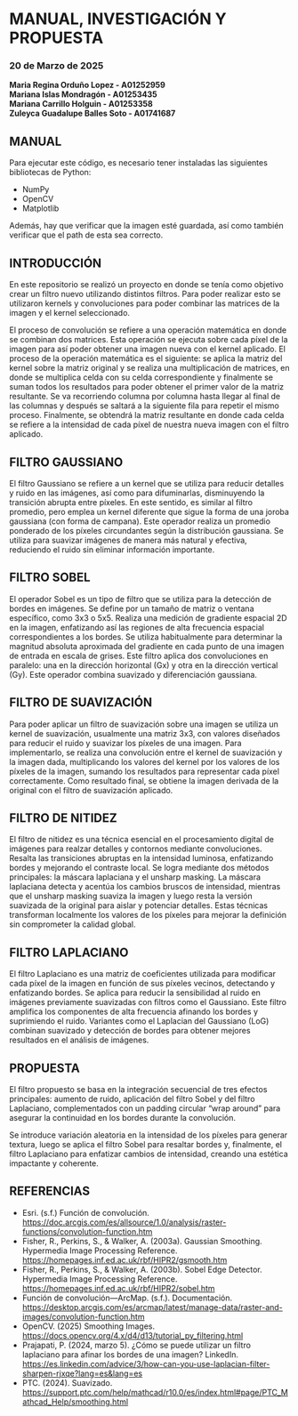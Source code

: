 # MANUAL, INVESTIGACIÓN Y PROPUESTA

### 20 de Marzo de 2025

**Maria Regina Orduño Lopez - A01252959**  
**Mariana Islas Mondragón - A01253435**  
**Mariana Carrillo Holguin - A01253358**  
**Zuleyca Guadalupe Balles Soto - A01741687**  

## MANUAL
Para ejecutar este código, es necesario tener instaladas las siguientes bibliotecas de Python:
- NumPy
- OpenCV
- Matplotlib

Además, hay que verificar que la imagen esté guardada, así como también verificar que el path de esta sea correcto.

## INTRODUCCIÓN
En este repositorio se realizó un proyecto en donde se tenía como objetivo crear un filtro nuevo utilizando distintos filtros. Para poder realizar esto se utilizaron kernels y convoluciones para poder combinar las matrices de la imagen y el kernel seleccionado.

El proceso de convolución se refiere a una operación matemática en donde se combinan dos matrices. Esta operación se ejecuta sobre cada píxel de la imagen para así poder obtener una imagen nueva con el kernel aplicado. El proceso de la operación matemática es el siguiente: se aplica la matriz del kernel sobre la matriz original y se realiza una multiplicación de matrices, en donde se multiplica celda con su celda correspondiente y finalmente se suman todos los resultados para poder obtener el primer valor de la matriz resultante. Se va recorriendo columna por columna hasta llegar al final de las columnas y después se saltará a la siguiente fila para repetir el mismo proceso. Finalmente, se obtendrá la matriz resultante en donde cada celda se refiere a la intensidad de cada píxel de nuestra nueva imagen con el filtro aplicado.

## FILTRO GAUSSIANO
El filtro Gaussiano se refiere a un kernel que se utiliza para reducir detalles y ruido en las imágenes, así como para difuminarlas, disminuyendo la transición abrupta entre píxeles. En este sentido, es similar al filtro promedio, pero emplea un kernel diferente que sigue la forma de una joroba gaussiana (con forma de campana). Este operador realiza un promedio ponderado de los píxeles circundantes según la distribución gaussiana. Se utiliza para suavizar imágenes de manera más natural y efectiva, reduciendo el ruido sin eliminar información importante.

## FILTRO SOBEL
El operador Sobel es un tipo de filtro que se utiliza para la detección de bordes en imágenes. Se define por un tamaño de matriz o ventana específico, como 3x3 o 5x5. Realiza una medición de gradiente espacial 2D en la imagen, enfatizando así las regiones de alta frecuencia espacial correspondientes a los bordes. Se utiliza habitualmente para determinar la magnitud absoluta aproximada del gradiente en cada punto de una imagen de entrada en escala de grises. Este filtro aplica dos convoluciones en paralelo: una en la dirección horizontal (Gx) y otra en la dirección vertical (Gy). Este operador combina suavizado y diferenciación gaussiana.

## FILTRO DE SUAVIZACIÓN
Para poder aplicar un filtro de suavización sobre una imagen se utiliza un kernel de suavización, usualmente una matriz 3x3, con valores diseñados para reducir el ruido y suavizar los píxeles de una imagen. Para implementarlo, se realiza una convolución entre el kernel de suavización y la imagen dada, multiplicando los valores del kernel por los valores de los píxeles de la imagen, sumando los resultados para representar cada píxel correctamente. Como resultado final, se obtiene la imagen derivada de la original con el filtro de suavización aplicado.

## FILTRO DE NITIDEZ
El filtro de nitidez es una técnica esencial en el procesamiento digital de imágenes para realzar detalles y contornos mediante convoluciones. Resalta las transiciones abruptas en la intensidad luminosa, enfatizando bordes y mejorando el contraste local. Se logra mediante dos métodos principales: la máscara laplaciana y el unsharp masking. La máscara laplaciana detecta y acentúa los cambios bruscos de intensidad, mientras que el unsharp masking suaviza la imagen y luego resta la versión suavizada de la original para aislar y potenciar detalles. Estas técnicas transforman localmente los valores de los píxeles para mejorar la definición sin comprometer la calidad global.

## FILTRO LAPLACIANO
El filtro Laplaciano es una matriz de coeficientes utilizada para modificar cada píxel de la imagen en función de sus píxeles vecinos, detectando y enfatizando bordes. Se aplica para reducir la sensibilidad al ruido en imágenes previamente suavizadas con filtros como el Gaussiano. Este filtro amplifica los componentes de alta frecuencia afinando los bordes y suprimiendo el ruido. Variantes como el Laplacian del Gaussiano (LoG) combinan suavizado y detección de bordes para obtener mejores resultados en el análisis de imágenes.

## PROPUESTA
El filtro propuesto se basa en la integración secuencial de tres efectos principales: aumento de ruido, aplicación del filtro Sobel y del filtro Laplaciano, complementados con un padding circular “wrap around” para asegurar la continuidad en los bordes durante la convolución.

Se introduce variación aleatoria en la intensidad de los píxeles para generar textura, luego se aplica el filtro Sobel para resaltar bordes y, finalmente, el filtro Laplaciano para enfatizar cambios de intensidad, creando una estética impactante y coherente.

## REFERENCIAS
- Esri. (s.f.) Función de convolución. https://doc.arcgis.com/es/allsource/1.0/analysis/raster-functions/convolution-function.htm
- Fisher, R., Perkins, S., & Walker, A. (2003a). Gaussian Smoothing. Hypermedia Image Processing Reference. https://homepages.inf.ed.ac.uk/rbf/HIPR2/gsmooth.htm
- Fisher, R., Perkins, S., & Walker, A. (2003b). Sobel Edge Detector. Hypermedia Image Processing Reference. https://homepages.inf.ed.ac.uk/rbf/HIPR2/sobel.htm
- Función de convolución—ArcMap. (s.f.). Documentación. https://desktop.arcgis.com/es/arcmap/latest/manage-data/raster-and-images/convolution-function.htm
- OpenCV. (2025) Smoothing Images. https://docs.opencv.org/4.x/d4/d13/tutorial_py_filtering.html
- Prajapati, P. (2024, marzo 5). ¿Cómo se puede utilizar un filtro laplaciano para afinar los bordes de una imagen? LinkedIn. https://es.linkedin.com/advice/3/how-can-you-use-laplacian-filter-sharpen-rjxqe?lang=es&lang=es
- PTC. (2024). Suavizado. https://support.ptc.com/help/mathcad/r10.0/es/index.html#page/PTC_Mathcad_Help/smoothing.html


